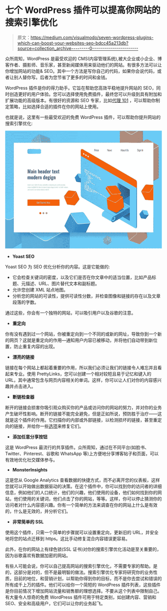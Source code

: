 # 七个 WordPress 插件可以提高你网站的搜索引擎优化

> 原文：<https://medium.com/visualmodo/seven-wordpress-plugins-which-can-boost-your-websites-seo-bdcc45a213db?source=collection_archive---------0----------------------->

众所周知，WordPress 是最受欢迎的 CMS(内容管理系统),被大企业或小企业、博客作者、摄影师、音乐家，甚至新闻媒体用来驱动他们的网站。有很多方法可以让你增加网站的功能& SEO。其中一个方法是写你自己的代码，如果你会说代码，或者让别人替你写。后者为您节省了更多的时间和金钱。

WordPress 插件是你的得力助手。它旨在帮助您高效平稳地提升网站的 SEO，同时创造更好的用户体验。您可以选择使用免费插件，最终您可以升级到具有附加和扩展功能的高级版本。有很好的资源和 SEO 专家，比如[代理 101](https://agency101.com.au/) ，可以帮助你制定策略，比如选择合适的插件在你的网站上使用。

也就是说，这里有一些最受欢迎的免费 WordPress 插件，可以帮助你提升网站的搜索引擎优化:

![](img/4645e620fde7fbe31fa294cf0a97e493.png)

*   **Yoast SEO**

Yoast SEO 为 SEO 优化分析你的内容。这是它能做的:

*   它会检查关键词的密度，以及它们是否在你文章中的适当位置，比如产品标题、元描述、URL、图片替代文本和副标题。
*   允许您创建 XML 站点地图。
*   分析您的网站的可读性，提供可读性分数，并检查图像和链接的存在以及文章段落的字数。

通过这些，你会有一个独特的网站，可以吸引用户以及谷歌的注意。

*   **重定向**

你有没有遇到过一个网站，你被重定向到一个不同的或新的网址，导致你到一个新的网页？这就是重定向的作用—通知用户内容已被移动，并将他们自动带到新位置，防止重复内容的出现。

*   **漂亮的链接**

链接在每个网站上都起着重要的作用，所以我们必须让我们的链接令人难忘并且看起来专业。使用 PrettyLinks，您可以创建一个相对较短且易于记忆和键入的 URL，其中通常包含与网页内容相关的单词。这样，你可以让人们对你的内容感兴趣并点击进入。

*   **断链检查器**

断开的链接会损害你吸引观众购买你的产品或访问你的网站的努力，并对你的业务产生破坏性影响。断开的链接不能完全避免，但是正如所说，预防胜于治疗——这就是这个插件的作用。它扫描你的内部或外部链接，以检测损坏的链接，甚至重定向的链接，并给你一些[选项](https://visualmodo.com/)来修复它们。

*   **添加任意分享按钮**

这是 WordPress 最流行的共享插件。众所周知，通过在不同平台(如脸书、Twitter、Pinterest、谷歌和 WhatsApp 等)上方便地分享博客帖子和页面，可以有效地优化社交媒体参与。

*   **MonsterInsights**

这是您从 Google Analytics 查看数据的快捷方式，而不必离开您的仪表板，这样您就可以开始做出数据驱动的决策。在这个插件中，你可以找到你的访问者的详细信息，例如他们的人口统计，他们的兴趣，他们使用的设备，他们如何找到你的网站，他们使用的关键词，他们点击了你的网站，等等。这样，你可以停止猜测你的访问者对什么内容感兴趣。你有一个简单的方法来调查在你的网站上什么是有效的，什么是无效的，并分析它们。

*   **非常简单的 SSL**

使用这个插件，只需一个简单的步骤就可以设置重定向，更新旧的 URL，并安全地将您的站点迁移到 https。这比手动修复混合内容错误更容易。

此外，在你的网站上有绿色锁(SSL 证书)对你的搜索引擎优化活动是至关重要的，因为谷歌喜欢有数据加密的网站。

有些人可能会说，你可以自己提高网站的搜索引擎优化，不需要专家的帮助。是的，这部分是对的，但不是最明智的做法。搜索引擎优化专家将研究你的业务性质，目前的地位，和营销计划，以帮助你得到你的目标，而不是你去尝试和错误的所有成千上万的插件。他们可以给你一个简短的 WordPress 插件列表，这些插件是你目前情况下增加网站流量和销售额的理想选择。不要从这个列表中限制自己。有大量令人惊奇的免费 WordPress 插件可用于特定类别，如创建内容、营销和 SEO、安全和高级用户，它们可以让你的业务起飞。